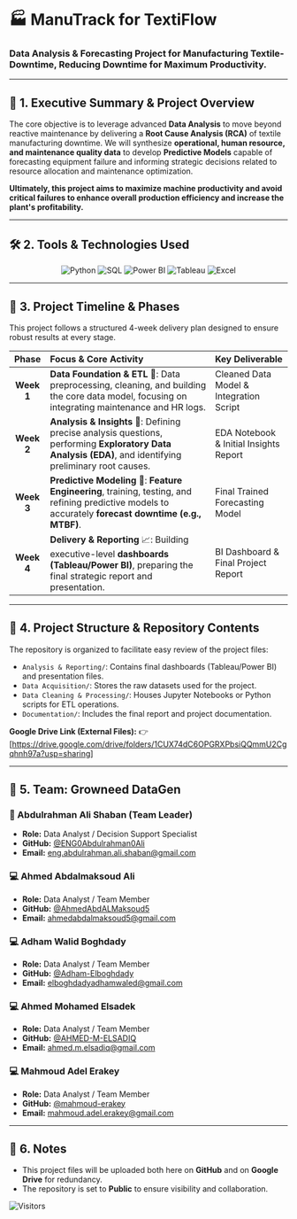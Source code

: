 # 🏭 ManuTrack for TextiFlow

### Data Analysis & Forecasting Project for Manufacturing Textile-Downtime, Reducing Downtime for Maximum Productivity.

---

## 📌 1. Executive Summary & Project Overview

The core objective is to leverage advanced **Data Analysis** to move beyond reactive maintenance by delivering a **Root Cause Analysis (RCA)** of textile manufacturing downtime. We will synthesize **operational, human resource, and maintenance quality data** to develop **Predictive Models** capable of forecasting equipment failure and informing strategic decisions related to resource allocation and maintenance optimization.

**Ultimately, this project aims to maximize machine productivity and avoid critical failures to enhance overall production efficiency and increase the plant's profitability.**

---

## 🛠️ 2. Tools & Technologies Used

<p align="center">
  <img src="https://img.shields.io/badge/Python-3776AB?style=for-the-badge&logo=python&logoColor=white" alt="Python"/>
  <img src="https://img.shields.io/badge/SQL-4479A5?style=for-the-badge&logo=mysql&logoColor=white" alt="SQL"/>
  <img src="https://img.shields.io/badge/Power_BI-F2C811?style=for-the-badge&logo=power-bi&logoColor=black" alt="Power BI"/>
  <img src="https://img.shields.io/badge/Tableau-E97627?style=for-the-badge&logo=tableau&logoColor=white" alt="Tableau"/>
  <img src="https://img.shields.io/badge/Excel-217346?style=for-the-badge&logo=microsoft-excel&logoColor=white" alt="Excel"/>
</p>

---

## 📅 3. Project Timeline & Phases

This project follows a structured 4-week delivery plan designed to ensure robust results at every stage.

| Phase | Focus & Core Activity | Key Deliverable |
| :---: | :--- | :--- |
| **Week 1** | **Data Foundation & ETL** 🧺: Data preprocessing, cleaning, and building the core data model, focusing on integrating maintenance and HR logs. | Cleaned Data Model & Integration Script |
| **Week 2** | **Analysis & Insights** 🔎: Defining precise analysis questions, performing **Exploratory Data Analysis (EDA)**, and identifying preliminary root causes. | EDA Notebook & Initial Insights Report |
| **Week 3** | **Predictive Modeling** 🧠: **Feature Engineering**, training, testing, and refining predictive models to accurately **forecast downtime (e.g., MTBF)**. | Final Trained Forecasting Model |
| **Week 4** | **Delivery & Reporting** 📈: Building executive-level **dashboards (Tableau/Power BI)**, preparing the final strategic report and presentation. | BI Dashboard & Final Project Report |
---

## 📂 4. Project Structure & Repository Contents

The repository is organized to facilitate easy review of the project files:

-   `Analysis & Reporting/`: Contains final dashboards (Tableau/Power BI) and presentation files.
-   `Data Acquisition/`: Stores the raw datasets used for the project.
-   `Data Cleaning & Processing/`: Houses Jupyter Notebooks or Python scripts for ETL operations.
-   `Documentation/`: Includes the final report and project documentation.

**Google Drive Link (External Files):**
👉 [https://drive.google.com/drive/folders/1CUX74dC6OPGRXPbsiQQmmU2Cgqhnh97a?usp=sharing]

---
## 👥 5. Team: Growneed DataGen

### 👑 Abdulrahman Ali Shaban (Team Leader)
-   **Role:** Data Analyst / Decision Support Specialist
-   **GitHub:** [@ENG0Abdulrahman0Ali](https://github.com/ENG0Abdulrahman0Ali)
-   **Email:** eng.abdulrahman.ali.shaban@gmail.com

### 💻 Ahmed Abdalmaksoud Ali
-   **Role:** Data Analyst / Team Member
-   **GitHub:** [@AhmedAbdALMaksoud5](https://github.com/AhmedAbdALMaksoud5)
-   **Email:** ahmedabdalmaksoud5@gmail.com

### 💻 Adham Walid Boghdady
-   **Role:** Data Analyst / Team Member
-   **GitHub:** [@Adham-Elboghdady](https://github.com/Adham-Elboghdady)
-   **Email:** elboghdadyadhamwaled@gmail.com

### 💻 Ahmed Mohamed Elsadek
-   **Role:** Data Analyst / Team Member
-   **GitHub:** [@AHMED-M-ELSADIQ](https://github.com/AHMED-M-ELSADIQ)
-   **Email:** ahmed.m.elsadiq@gmail.com

### 💻 Mahmoud Adel Erakey
-   **Role:** Data Analyst / Team Member
-   **GitHub:** [@mahmoud-erakey](https://github.com/mahmouderakey1)
-   **Email:** mahmoud.adel.erakey@gmail.com

---

## 📌 6. Notes

-   This project files will be uploaded both here on **GitHub** and on **Google Drive** for redundancy.
-   The repository is set to **Public** to ensure visibility and collaboration.


![Visitors](https://api.visitorbadge.io/api/visitors?path=github.com%2FENG0Abdulrahman0Ali%2FMauTrack-for-TextiFlow&style=flat&color=blueviolet&label=Project%20Views)